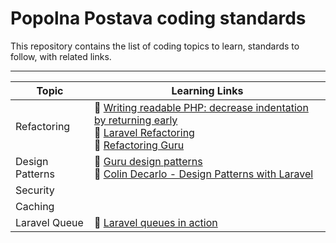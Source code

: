 # Popolna Postava coding standards

This repository contains the list of coding topics to learn, standards to follow, with related links.


--- 

| Topic | Learning Links |
| ----- | ----- |
| Refactoring | 📰 [Writing readable PHP: decrease indentation by returning early](https://freek.dev/1593-writing-readable-php-decrease-indentation-by-returning-early) <br> 📰 [Laravel Refactoring](https://guidelines.wecreate.digital/laravel/laravel-refactoring) <br> 📰 [Refactoring Guru](https://refactoring.guru/refactoring)|
| Design Patterns | 📰 [Guru design patterns](https://refactoring.guru/design-patterns) <br> 🎥 [Colin Decarlo - Design Patterns with Laravel](https://www.youtube.com/watch?v=e4ugSgGaCQ0&list=WL&index=48&t=1104s&ab_channel=StreamAConStreamingConferences)|
| Security | |
 Caching | |
| Laravel Queue |📖 [Laravel queues in action](https://drive.google.com/drive/u/1/folders/1de3mQID--aYAvLbhKWu790cKbXW3UaNr)
